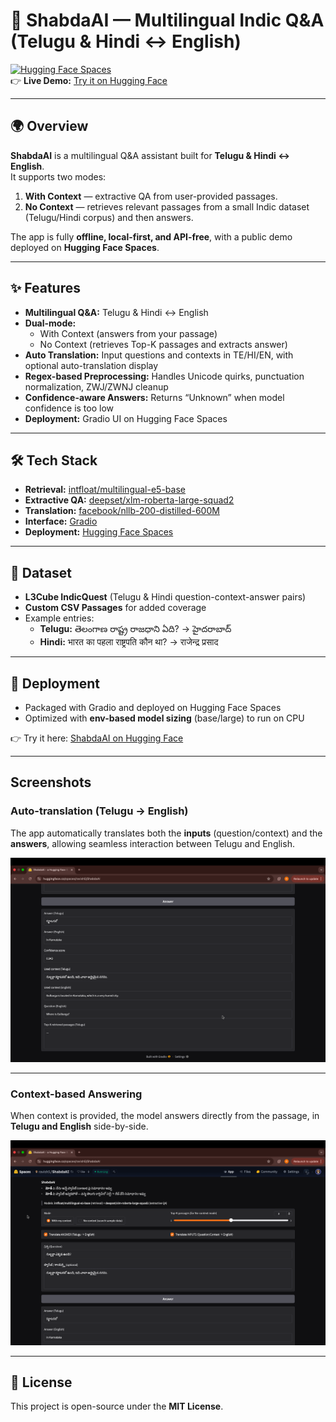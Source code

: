 # 📘 ShabdaAI — Multilingual Indic Q&A (Telugu & Hindi ↔ English)

[![Hugging Face Spaces](https://img.shields.io/badge/Deployed%20on-Hugging%20Face-blue)](https://huggingface.co/spaces/ravishanker/ShabdaAI)  
👉 **Live Demo:** [Try it on Hugging Face](https://huggingface.co/spaces/ravishanker/ShabdaAI)

---

## 🌍 Overview
**ShabdaAI** is a multilingual Q&A assistant built for **Telugu & Hindi ↔ English**.  
It supports two modes:
1. **With Context** — extractive QA from user-provided passages.  
2. **No Context** — retrieves relevant passages from a small Indic dataset (Telugu/Hindi corpus) and then answers.  

The app is fully **offline, local-first, and API-free**, with a public demo deployed on **Hugging Face Spaces**.  

---

## ✨ Features
- **Multilingual Q&A:** Telugu & Hindi ↔ English  
- **Dual-mode:**  
  - With Context (answers from your passage)  
  - No Context (retrieves Top-K passages and extracts answer)  
- **Auto Translation:** Input questions and contexts in TE/HI/EN, with optional auto-translation display  
- **Regex-based Preprocessing:** Handles Unicode quirks, punctuation normalization, ZWJ/ZWNJ cleanup  
- **Confidence-aware Answers:** Returns “Unknown” when model confidence is too low  
- **Deployment:** Gradio UI on Hugging Face Spaces  

---

## 🛠️ Tech Stack
- **Retrieval:** [intfloat/multilingual-e5-base](https://huggingface.co/intfloat/multilingual-e5-base)  
- **Extractive QA:** [deepset/xlm-roberta-large-squad2](https://huggingface.co/deepset/xlm-roberta-large-squad2)  
- **Translation:** [facebook/nllb-200-distilled-600M](https://huggingface.co/facebook/nllb-200-distilled-600M)  
- **Interface:** [Gradio](https://gradio.app/)  
- **Deployment:** [Hugging Face Spaces](https://huggingface.co/spaces)  

---

## 📂 Dataset
- **L3Cube IndicQuest** (Telugu & Hindi question-context-answer pairs)  
- **Custom CSV Passages** for added coverage  
- Example entries:  
  - **Telugu:** తెలంగాణ రాష్ట్ర రాజధాని ఏది? → హైదరాబాద్  
  - **Hindi:** भारत का पहला राष्ट्रपति कौन था? → राजेन्द्र प्रसाद  

---

## 🚀 Deployment
- Packaged with Gradio and deployed on Hugging Face Spaces  
- Optimized with **env-based model sizing** (base/large) to run on CPU  

👉 Try it here: [ShabdaAI on Hugging Face](https://huggingface.co/spaces/ravishanker/ShabdaAI)

---

## Screenshots

### Auto-translation (Telugu → English)
The app automatically translates both the **inputs** (question/context) and the **answers**, allowing seamless interaction between Telugu and English.

![Auto Translation Screenshot](images/auto_translation.png)

---

### Context-based Answering
When context is provided, the model answers directly from the passage, in **Telugu and English** side-by-side.

![Context-based Answer Screenshot](images/context_answer.png)

---

## 📜 License
This project is open-source under the **MIT License**.  
